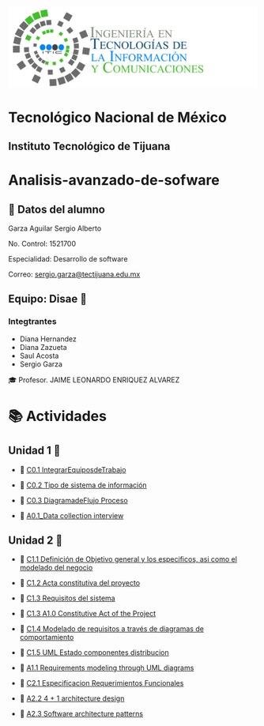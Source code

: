 ![](img/tics.png)
# Tecnológico Nacional de México
## Instituto Tecnológico de Tijuana

# Analisis-avanzado-de-sofware
 ## :bust_in_silhouette: Datos del alumno
 Garza Aguilar Sergio Alberto

 No. Control: 1521700
 
Especialidad: Desarrollo de software

Correo: sergio.garza@tectijuana.edu.mx
## Equipo: Disae :low_brightness:
### Integtrantes
* Diana Hernandez 
* Diana Zazueta
* Saul Acosta 
* Sergio Garza
 
:mortar_board: Profesor. JAIME LEONARDO ENRIQUEZ ALVAREZ

# :books: Actividades

## Unidad 1 :open_file_folder:
* :page_facing_up: [C0.1 IntegrarEquiposdeTrabajo](https://github.com/SergioG93/Analisis-avanzado-de-sofware/blob/main/Blogs/C0.1_IntegrarEquiposdeTrabajo_Disae.pdf) 
* :page_facing_up: [C0.2 Tipo de sistema de información](https://github.com/SergioG93/Analisis-avanzado-de-sofware/blob/main/Blogs/C0.2%20Tipo%20de%20sistema%20de%20informaci%C3%B3n.md) 

* :page_facing_up: [C0.3 DiagramadeFlujo Proceso](https://github.com/SergioG93/Analisis-avanzado-de-sofware/blob/main/Blogs/C0.3_DiagramadeFlujo_Proceso.md) 
* :page_facing_up: [A0.1_Data collection interview](https://github.com/SergioG93/Analisis-avanzado-de-sofware/blob/main/Blogs/A0.1_Recopilaci%C3%B3n%20de%20datos%20por%20medio%20de%20la%20entrevista_SergioGarza.md)

## Unidad 2 :open_file_folder:
* :page_facing_up: [C1.1 Definición de Objetivo general y los especificos, asi como el modelado del negocio](https://github.com/SergioG93/Analisis-avanzado-de-sofware/blob/main/Blogs/C1.1%20Definici%C3%B3n%20de%20Objetivo%20general%20y%20los%20especificos%2C%20asi%20como%20el%20modelado%20del%20negocio.md)

* :page_facing_up: [C1.2 Acta constitutiva del proyecto](https://github.com/SergioG93/Analisis-avanzado-de-sofware/blob/main/Blogs/C1.2%20Acta%20constitutiva%20del%20proyecto.md)

* :page_facing_up: [C1.3 Requisitos del sistema](https://github.com/SergioG93/Analisis-avanzado-de-sofware/blob/main/Blogs/C1.3_Requisitos_del_sistema.md)

* :page_facing_up: [C1.3 A1.0 Constitutive Act of the Project](https://github.com/SergioG93/Analisis-avanzado-de-sofware/blob/main/Blogs/A1.0_ConstitutiveAct_oftheProject_SergioGarza.pdf)

* :page_facing_up: [C1.4 Modelado de requisitos a través de diagramas de comportamiento](https://github.com/SergioG93/Analisis-avanzado-de-sofware/blob/main/Blogs/C1.4%20Modelado%20de%20requisitos%20a%20trav%C3%A9s%20de%20diagramas%20de%20comportamiento.md)


* :page_facing_up: [C1.5 UML Estado componentes distribucion](https://github.com/SergioG93/Analisis-avanzado-de-sofware/blob/main/Blogs/C1.5_UML_Estado_componentes_distribucion_SergioGarza.pdf)

* :page_facing_up: [A1.1 Requirements modeling through UML diagrams](https://github.com/SergioG93/Analisis-avanzado-de-sofware/blob/main/Blogs/A1.1_Requirements_modeling_through_UML_diagrams.md)

* :page_facing_up: [C2.1 Especificacion Requerimientos Funcionales](https://github.com/SergioG93/Analisis-avanzado-de-sofware/blob/main/Blogs/C2.1%20Especificacion%20Requerimientos%20Funcionales.md)

* :page_facing_up: [A2.2 4 + 1 architecture design](https://github.com/SergioG93/Analisis-avanzado-de-sofware/blob/main/Blogs/A2.2%20Architecture%20design%204%2B1.md)

* :page_facing_up: [A2.3 Software architecture patterns](https://github.com/SergioG93/Analisis-avanzado-de-sofware/blob/main/Blogs/A2.3%20Software%20architecture%20patterns_SergioGarza_15211700.pdf)
